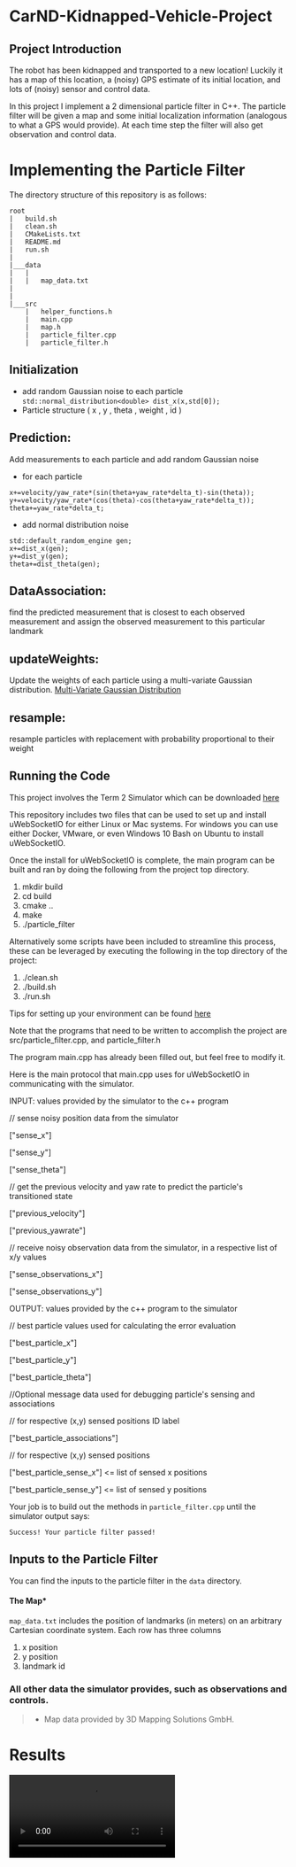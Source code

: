 # CarND-Kidnapped-Vehicle-Project

## Project Introduction
The robot has been kidnapped and transported to a new location! Luckily it has a map of this location, a (noisy) GPS estimate of its initial location, and lots of (noisy) sensor and control data.

In this project I implement a 2 dimensional particle filter in C++. The particle filter will be given a map and some initial localization information (analogous to what a GPS would provide). At each time step the filter will also get observation and control data.
# Implementing the Particle Filter
The directory structure of this repository is as follows:

```
root
|   build.sh
|   clean.sh
|   CMakeLists.txt
|   README.md
|   run.sh
|
|___data
|   |   
|   |   map_data.txt
|   
|   
|___src
    |   helper_functions.h
    |   main.cpp
    |   map.h
    |   particle_filter.cpp
    |   particle_filter.h
```
## Initialization
- add random Gaussian noise to each particle
`std::normal_distribution<double> dist_x(x,std[0]);`
- Particle structure ( x , y , theta , weight , id )

## Prediction:
Add measurements to each particle and add random Gaussian noise
- for each particle
```
x+=velocity/yaw_rate*(sin(theta+yaw_rate*delta_t)-sin(theta));
y+=velocity/yaw_rate*(cos(theta)-cos(theta+yaw_rate*delta_t));
theta+=yaw_rate*delta_t;
```
- add normal distribution noise
```
std::default_random_engine gen;
x+=dist_x(gen);
y+=dist_y(gen);
theta+=dist_theta(gen);
```

## DataAssociation: 
find the predicted measurement that is closest to each observed measurement and assign the observed measurement to this particular landmark
## updateWeights: 
Update the weights of each particle using a multi-variate Gaussian distribution.
[Multi-Variate Gaussian Distribution](https://wikimedia.org/api/rest_v1/media/math/render/svg/c66e6f6abd66698181e114a4b00da97446efd3c4)
## resample: 
resample particles with replacement with probability proportional to their weight


## Running the Code
This project involves the Term 2 Simulator which can be downloaded [here](https://github.com/udacity/self-driving-car-sim/releases)

This repository includes two files that can be used to set up and install uWebSocketIO for either Linux or Mac systems. For windows you can use either Docker, VMware, or even Windows 10 Bash on Ubuntu to install uWebSocketIO.

Once the install for uWebSocketIO is complete, the main program can be built and ran by doing the following from the project top directory.

1. mkdir build
2. cd build
3. cmake ..
4. make
5. ./particle_filter

Alternatively some scripts have been included to streamline this process, these can be leveraged by executing the following in the top directory of the project:

1. ./clean.sh
2. ./build.sh
3. ./run.sh

Tips for setting up your environment can be found [here](https://classroom.udacity.com/nanodegrees/nd013/parts/40f38239-66b6-46ec-ae68-03afd8a601c8/modules/0949fca6-b379-42af-a919-ee50aa304e6a/lessons/f758c44c-5e40-4e01-93b5-1a82aa4e044f/concepts/23d376c7-0195-4276-bdf0-e02f1f3c665d)

Note that the programs that need to be written to accomplish the project are src/particle_filter.cpp, and particle_filter.h

The program main.cpp has already been filled out, but feel free to modify it.

Here is the main protocol that main.cpp uses for uWebSocketIO in communicating with the simulator.

INPUT: values provided by the simulator to the c++ program

// sense noisy position data from the simulator

["sense_x"]

["sense_y"]

["sense_theta"]

// get the previous velocity and yaw rate to predict the particle's transitioned state

["previous_velocity"]

["previous_yawrate"]

// receive noisy observation data from the simulator, in a respective list of x/y values

["sense_observations_x"]

["sense_observations_y"]


OUTPUT: values provided by the c++ program to the simulator

// best particle values used for calculating the error evaluation

["best_particle_x"]

["best_particle_y"]

["best_particle_theta"]

//Optional message data used for debugging particle's sensing and associations

// for respective (x,y) sensed positions ID label

["best_particle_associations"]

// for respective (x,y) sensed positions

["best_particle_sense_x"] <= list of sensed x positions

["best_particle_sense_y"] <= list of sensed y positions


Your job is to build out the methods in `particle_filter.cpp` until the simulator output says:

```
Success! Your particle filter passed!
```
## Inputs to the Particle Filter
You can find the inputs to the particle filter in the `data` directory.

#### The Map*
`map_data.txt` includes the position of landmarks (in meters) on an arbitrary Cartesian coordinate system. Each row has three columns
1. x position
2. y position
3. landmark id

### All other data the simulator provides, such as observations and controls.

> * Map data provided by 3D Mapping Solutions GmbH.

# Results
<video id="video" controls="" preload="none">
    <source id="mov" src="https://youtu.be/JsZ03NB37cA" type="video/mov">
</video>

